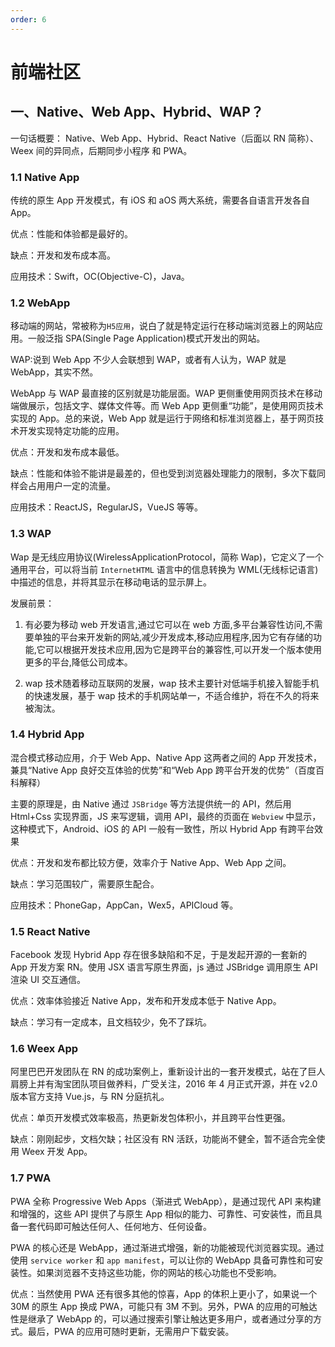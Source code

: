 ```yaml
---
order: 6
---
```


# 前端社区

## 一、Native、Web App、Hybrid、WAP？

一句话概要： Native、Web App、Hybrid、React Native（后面以 RN 简称）、Weex 间的异同点，后期同步小程序 和 PWA。

### 1.1 Native App

传统的原生 App 开发模式，有 iOS 和 aOS 两大系统，需要各自语言开发各自 App。

优点：性能和体验都是最好的。

缺点：开发和发布成本高。

应用技术：Swift，OC(Objective-C)，Java。

### 1.2 WebApp

移动端的网站，常被称为`H5应用`，说白了就是特定运行在移动端浏览器上的网站应用。一般泛指 SPA(Single Page Application)模式开发出的网站。

WAP:说到 Web App 不少人会联想到 WAP，或者有人认为，WAP 就是 WebApp，其实不然。

WebApp 与 WAP 最直接的区别就是功能层面。WAP 更侧重使用网页技术在移动端做展示，包括文字、媒体文件等。而 Web App 更侧重“功能”，是使用网页技术实现的 App。总的来说，Web App 就是运行于网络和标准浏览器上，基于网页技术开发实现特定功能的应用。

优点：开发和发布成本最低。

缺点：性能和体验不能讲是最差的，但也受到浏览器处理能力的限制，多次下载同样会占用用户一定的流量。

应用技术：ReactJS，RegularJS，VueJS 等等。

### 1.3 WAP

Wap 是无线应用协议(WirelessApplicationProtocol，简称 Wap)，它定义了一个通用平台，可以将当前 `InternetHTML` 语言中的信息转换为 WML(无线标记语言)中描述的信息，并将其显示在移动电话的显示屏上。

发展前景：

1. 有必要为移动 web 开发语言,通过它可以在 web 方面,多平台兼容性访问,不需要单独的平台来开发新的网站,减少开发成本,移动应用程序,因为它有存储的功能,它可以根据开发技术应用,因为它是跨平台的兼容性,可以开发一个版本使用更多的平台,降低公司成本。

2. wap 技术随着移动互联网的发展，wap 技术主要针对低端手机接入智能手机的快速发展，基于 wap 技术的手机网站单一，不适合维护，将在不久的将来被淘汰。

### 1.4 Hybrid App

混合模式移动应用，介于 Web App、Native App 这两者之间的 App 开发技术，兼具“Native App 良好交互体验的优势”和“Web App 跨平台开发的优势”（百度百科解释）

主要的原理是，由 Native 通过 `JSBridge` 等方法提供统一的 API，然后用 Html+Css 实现界面，JS 来写逻辑，调用 API，最终的页面在 `Webview` 中显示，这种模式下，Android、iOS 的 API 一般有一致性，所以 Hybrid App 有跨平台效果

优点：开发和发布都比较方便，效率介于 Native App、Web App 之间。

缺点：学习范围较广，需要原生配合。

应用技术：PhoneGap，AppCan，Wex5，APICloud 等。

### 1.5 React Native

Facebook 发现 Hybrid App 存在很多缺陷和不足，于是发起开源的一套新的 App 开发方案 RN。使用 JSX 语言写原生界面，js 通过 JSBridge 调用原生 API 渲染 UI 交互通信。

优点：效率体验接近 Native App，发布和开发成本低于 Native App。

缺点：学习有一定成本，且文档较少，免不了踩坑。

### 1.6 Weex App

阿里巴巴开发团队在 RN 的成功案例上，重新设计出的一套开发模式，站在了巨人肩膀上并有淘宝团队项目做养料，广受关注，2016 年 4 月正式开源，并在 v2.0 版本官方支持 Vue.js，与 RN 分庭抗礼。

优点：单页开发模式效率极高，热更新发包体积小，并且跨平台性更强。

缺点：刚刚起步，文档欠缺；社区没有 RN 活跃，功能尚不健全，暂不适合完全使用 Weex 开发 App。

### 1.7 PWA

PWA 全称 Progressive Web Apps（渐进式 WebApp），是通过现代 API 来构建和增强的，这些 API 提供了与原生 App 相似的能力、可靠性、可安装性，而且具备一套代码即可触达任何人、任何地方、任何设备。

PWA 的核心还是 WebApp，通过渐进式增强，新的功能被现代浏览器实现。通过使用 `service worker` 和 `app manifest`，可以让你的 WebApp 具备可靠性和可安装性。如果浏览器不支持这些功能，你的网站的核心功能也不受影响。

优点：当然使用 PWA 还有很多其他的惊喜，App 的体积上更小了，如果说一个 30M 的原生 App 换成 PWA，可能只有 3M 不到。另外，PWA 的应用的可触达性是继承了 WebApp 的，可以通过搜索引擎让触达更多用户，或者通过分享的方式。最后，PWA 的应用可随时更新，无需用户下载安装。
